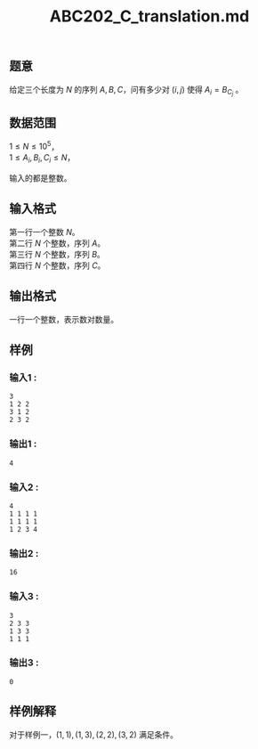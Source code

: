 ﻿---
title: "ABC202_C_translation.md"
tags: []
author: ""
created: ""
---

## 题意  

给定三个长度为 $N$ 的序列 $A,B,C$，问有多少对 $(i,j)$ 使得 $A_i=B_{C_j}$ 。

## 数据范围

$1\le N\le 10^5$，     
$1\le A_i,B_i,C_i\le N$，

输入的都是整数。     

## 输入格式

第一行一个整数 $N$。    
第二行 $N$ 个整数，序列 $A$。    
第三行 $N$ 个整数，序列 $B$。    
第四行 $N$ 个整数，序列 $C$。     
          
## 输出格式

一行一个整数，表示数对数量。

## 样例

### 输入1 :
```
3
1 2 2
3 1 2
2 3 2
```

### 输出1 :
```
4
```

### 输入2 :
```
4
1 1 1 1
1 1 1 1
1 2 3 4
```

### 输出2 :
```
16
```

### 输入3 :
```
3
2 3 3
1 3 3
1 1 1
```

### 输出3 :
```
0
```

## 样例解释

对于样例一，$(1,1),(1,3),(2,2),(3,2)$ 满足条件。

